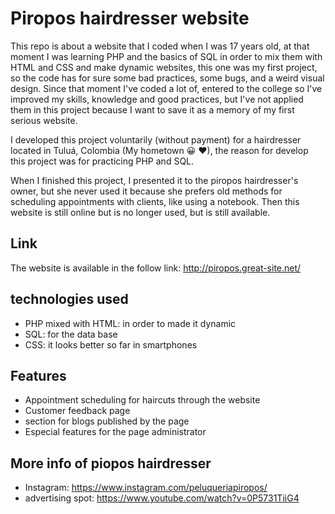 # Piropos hairdresser website
This repo is about a website that I coded when I was 17 years old, at that moment I was learning PHP and the basics of SQL in order to mix them with HTML and CSS and make dynamic websites, this one was my first project, so the code has for sure some bad practices, some bugs, and a weird visual design. Since that moment I've coded a lot of, entered to the college so I've improved my skills, knowledge and good practices, but I've not applied them in this project because I want to save it as a memory of my first serious website.

I developed this project voluntarily (without payment) for a hairdresser located in Tuluá, Colombia (My hometown 😀 ♥), the reason for develop this project was for practicing PHP and SQL.

When I finished this project, I presented it to the piropos hairdresser's owner, but she never used it because she prefers old methods for scheduling appointments with clients, like using a notebook. Then this website is still online but is no longer used, but is still available.

## Link
The website is available in the follow link: http://piropos.great-site.net/

## technologies used
- PHP mixed with HTML: in order to made it dynamic
- SQL: for the data base
- CSS: it looks better so far in smartphones

## Features
- Appointment scheduling for haircuts through the website
- Customer feedback page
- section for blogs published by the page
- Especial features for the page administrator

## More info of piopos hairdresser
* Instagram: https://www.instagram.com/peluqueriapiropos/
* advertising spot: https://www.youtube.com/watch?v=0P5731TiiG4
